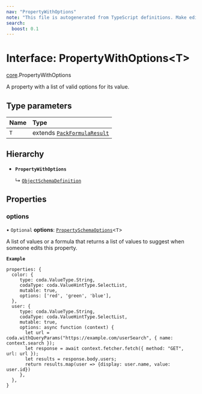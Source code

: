 ```yaml
---
nav: "PropertyWithOptions"
note: "This file is autogenerated from TypeScript definitions. Make edits to the comments in the TypeScript file and then run `make docs` to regenerate this file."
search:
  boost: 0.1
---
```

# Interface: PropertyWithOptions<T\>

[core](../modules/core.md).PropertyWithOptions

A property with a list of valid options for its value.

## Type parameters

| Name | Type |
| :------ | :------ |
| `T` | extends [`PackFormulaResult`](../types/core.PackFormulaResult.md) |

## Hierarchy

- **`PropertyWithOptions`**

  ↳ [`ObjectSchemaDefinition`](core.ObjectSchemaDefinition.md)

## Properties

### options

• `Optional` **options**: [`PropertySchemaOptions`](../types/core.PropertySchemaOptions.md)<`T`\>

A list of values or a formula that returns a list of values to suggest when someone
edits this property.

**`Example`**

```
properties: {
  color: {
     type: coda.ValueType.String,
     codaType: coda.ValueHintType.SelectList,
     mutable: true,
     options: ['red', 'green', 'blue'],
  },
  user: {
     type: coda.ValueType.String,
     codaType: coda.ValueHintType.SelectList,
     mutable: true,
     options: async function (context) {
       let url = coda.withQueryParams("https://example.com/userSearch", { name: context.search });
       let response = await context.fetcher.fetch({ method: "GET", url: url });
       let results = response.body.users;
       return results.map(user => {display: user.name, value: user.id})
     },
  },
}
```
